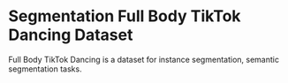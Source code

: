 # Segmentation Full Body TikTok Dancing Dataset

Full Body TikTok Dancing is a dataset for instance segmentation, semantic segmentation tasks.